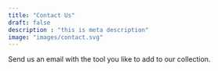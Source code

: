 ```yaml
---
title: "Contact Us"
draft: false
description : "this is meta description"
image: "images/contact.svg"
---
```


Send us an email with the tool you like to add to our collection.
